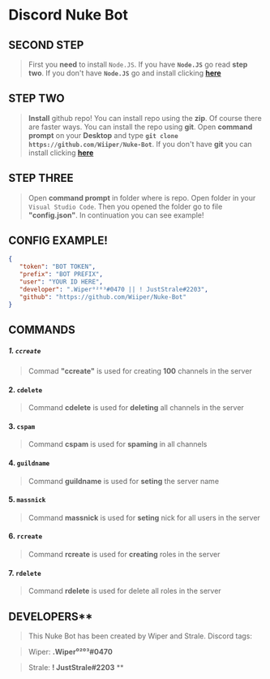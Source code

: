 # **Discord Nuke Bot**


## SECOND STEP

> First you **need** to install `Node.JS`. If you have **`Node.JS`** go read **step two**. If you don't have **`Node.JS`** go and install clicking [**here**](https://nodejs.org/en/)

## STEP TWO

> **Install** github repo! You can install repo using the **zip**. Of course there are faster ways. You can install the repo using **git**. Open **command prompt** on your **Desktop** and type **`git clone https://github.com/Wiiper/Nuke-Bot`**. If you don't have **git** you can install clicking [**here**](https://git-scm.com/downloads)

## STEP THREE

> Open **command prompt** in folder where is repo. Open folder in your `Visual Studio Code`. Then you opened the folder go to file **"config.json"**. In continuation you can see example!

## CONFIG EXAMPLE!

 ```json
{
    "token": "BOT TOKEN",    
    "prefix": "BOT PREFIX",    
    "user": "YOUR ID HERE",
    "developer": ".Wiper⁰²⁰³#0470 || ! JustStrale#2203",
    "github": "https://github.com/Wiiper/Nuke-Bot"
}
```

## COMMANDS
##### 1. `ccreate`
> Commad **"ccreate"** is used for creating **100** channels in the server

#### 2. `cdelete`
> Command **cdelete** is used for **deleting** all channels in the server

#### 3. `cspam`
> Command **cspam** is used for **spaming** in all channels

#### 4. `guildname`
> Command **guildname** is used for **seting** the server name

#### 5. `massnick`
> Command **massnick** is used for **seting** nick for all users in the server

#### 6. `rcreate`
> Command **rcreate** is used for **creating** roles in the server

#### 7. `rdelete`
> Command **rdelete** is used for delete all roles in the server


## DEVELOPERS**
> This Nuke Bot has been created by Wiper and Strale. Discord tags:

> Wiper: **.Wiper⁰²⁰³#0470**

> Strale: **! JustStrale#2203**
**
